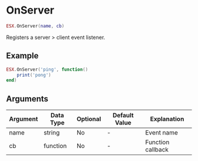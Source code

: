 # OnServer

```lua
ESX.OnServer(name, cb)
```

Registers a server > client event listener.

## Example

```lua
ESX.OnServer('ping', function()
    print('pong')
end)
```

## Arguments

|   **Argument**   |  **Data Type** | **Optional** |      **Default Value**       |       **Explanation**       |
|--------------|------------|----------|--------------------------|-----------------|
|  name |  string    | No       | -                        | Event name    |
|  cb        |  function    | No      | -                     | Function callback   |
